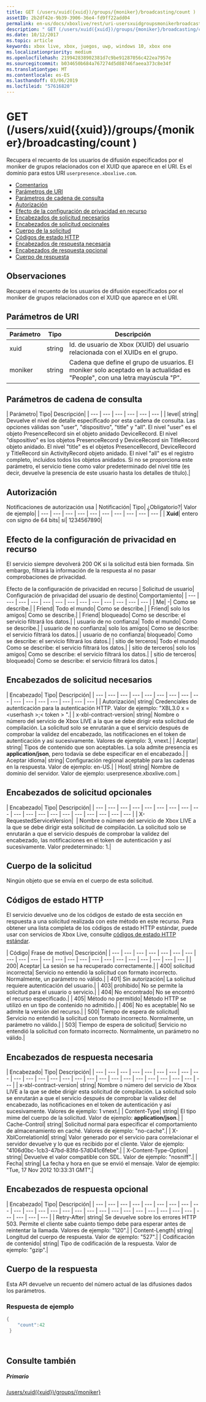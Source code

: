 ```yaml
---
title: GET (/users/xuid({xuid})/groups/{moniker}/broadcasting/count )
assetID: 2b2df42e-9b39-3906-36e4-fd9ff22add04
permalink: en-us/docs/xboxlive/rest/uri-usersxuidgroupsmonikerbroadcastingcountget.html
description: " GET (/users/xuid({xuid})/groups/{moniker}/broadcasting/count )"
ms.date: 10/12/2017
ms.topic: article
keywords: xbox live, xbox, juegos, uwp, windows 10, xbox one
ms.localizationpriority: medium
ms.openlocfilehash: 219942838902381d7c9be91287056c422ea7957e
ms.sourcegitcommit: b034650b684a767274d5d88746faeea373c8e34f
ms.translationtype: MT
ms.contentlocale: es-ES
ms.lasthandoff: 03/06/2019
ms.locfileid: "57616820"
---
```

# <a name="get-usersxuidxuidgroupsmonikerbroadcastingcount-"></a>GET (/users/xuid({xuid})/groups/{moniker}/broadcasting/count )
Recupera el recuento de los usuarios de difusión especificados por el moniker de grupos relacionados con el XUID que aparece en el URI. Es el dominio para estos URI `userpresence.xboxlive.com`.
 
  * [Comentarios](#ID4EV)
  * [Parámetros de URI](#ID4E5)
  * [Parámetros de cadena de consulta](#ID4EJB)
  * [Autorización](#ID4EKC)
  * [Efecto de la configuración de privacidad en recurso](#ID4EQD)
  * [Encabezados de solicitud necesarios](#ID4EEH)
  * [Encabezados de solicitud opcionales](#ID4EMBAC)
  * [Cuerpo de la solicitud](#ID4EMCAC)
  * [Códigos de estado HTTP](#ID4EXCAC)
  * [Encabezados de respuesta necesaria](#ID4E3GAC)
  * [Encabezados de respuesta opcional](#ID4EMJAC)
  * [Cuerpo de respuesta](#ID4E5KAC)
 
<a id="ID4EV"></a>

 
## <a name="remarks"></a>Observaciones
 
Recupera el recuento de los usuarios de difusión especificados por el moniker de grupos relacionados con el XUID que aparece en el URI.
  
<a id="ID4E5"></a>

 
## <a name="uri-parameters"></a>Parámetros de URI
 
| Parámetro| Tipo| Descripción| 
| --- | --- | --- | 
| xuid| string| Id. de usuario de Xbox (XUID) del usuario relacionada con el XUIDs en el grupo.| 
| moniker| string| Cadena que define el grupo de usuarios. El moniker solo aceptado en la actualidad es "People", con una letra mayúscula "P".| 
  
<a id="ID4EJB"></a>

 
## <a name="query-string-parameters"></a>Parámetros de cadena de consulta
 
| Parámetro| Tipo| Descripción| 
| --- | --- | --- | --- | --- | --- | 
| level| string| Devuelve el nivel de detalle especificado por esta cadena de consulta. Las opciones válidas son "user", "dispositivo", "title" y "all". El nivel "user" es el objeto PresenceRecord sin el objeto anidado DeviceRecord. El nivel "dispositivo" es los objetos PresenceRecord y DeviceRecord sin TitleRecord objeto anidado. El nivel "title" es el objetos PresenceRecord, DeviceRecord y TitleRecord sin ActivityRecord objeto anidado. El nivel "all" es el registro completo, incluidos todos los objetos anidados. Si no se proporciona este parámetro, el servicio tiene como valor predeterminado del nivel title (es decir, devuelve la presencia de este usuario hasta los detalles de título).| 
  
<a id="ID4EKC"></a>

 
## <a name="authorization"></a>Autorización
 
Notificaciones de autorización usa | Notificación| Tipo| ¿Obligatorio?| Valor de ejemplo| 
| --- | --- | --- | --- | --- | --- | --- | --- | --- | --- | 
| <b>Xuid</b>| entero con signo de 64 bits| sí| 1234567890| 
  
<a id="ID4EQD"></a>

 
## <a name="effect-of-privacy-settings-on-resource"></a>Efecto de la configuración de privacidad en recurso
 
El servicio siempre devolverá 200 OK si la solicitud está bien formada. Sin embargo, filtrará la información de la respuesta al no pasar comprobaciones de privacidad.
 
Efecto de la configuración de privacidad en recurso | Solicitud de usuario| Configuración de privacidad del usuario de destino| Comportamiento| 
| --- | --- | --- | --- | --- | --- | --- | --- | --- | --- | --- | --- | --- | 
| Me| -| Como se describe.| 
| Friend| Todo el mundo| Como se describe.| 
| Friend| solo los amigos| Como se describe.| 
| Friend| bloqueado| Como se describe: el servicio filtrará los datos.| 
| usuario de no confianza| Todo el mundo| Como se describe.| 
| usuario de no confianza| solo los amigos| Como se describe: el servicio filtrará los datos.| 
| usuario de no confianza| bloqueado| Como se describe: el servicio filtrará los datos.| 
| sitio de terceros| Todo el mundo| Como se describe: el servicio filtrará los datos.| 
| sitio de terceros| solo los amigos| Como se describe: el servicio filtrará los datos.| 
| sitio de terceros| bloqueado| Como se describe: el servicio filtrará los datos.| 
  
<a id="ID4EEH"></a>

 
## <a name="required-request-headers"></a>Encabezados de solicitud necesarios
 
| Encabezado| Tipo| Descripción| 
| --- | --- | --- | --- | --- | --- | --- | --- | --- | --- | --- | --- | --- | --- | --- | --- | 
| Autorización| string| Credenciales de autenticación para la autenticación HTTP. Valor de ejemplo: "XBL3.0 x =&lt;userhash >;&lt; token > ".| 
| x-xbl-contract-version| string| Nombre o número del servicio de Xbox LIVE a la que se debe dirigir esta solicitud de compilación. La solicitud solo se enrutarán a que el servicio después de comprobar la validez del encabezado, las notificaciones en el token de autenticación y así sucesivamente. Valores de ejemplo: 3, vnext.| 
| Aceptar| string| Tipos de contenido que son aceptables. La sola admite presencia es <b>application/json</b>, pero todavía se debe especificar en el encabezado.| 
| Aceptar idioma| string| Configuración regional aceptable para las cadenas en la respuesta. Valor de ejemplo: en-US.| 
| Host| string| Nombre de dominio del servidor. Valor de ejemplo: userpresence.xboxlive.com.| 
  
<a id="ID4EMBAC"></a>

 
## <a name="optional-request-headers"></a>Encabezados de solicitud opcionales
 
| Encabezado| Tipo| Descripción| 
| --- | --- | --- | --- | --- | --- | --- | --- | --- | --- | --- | --- | --- | --- | --- | --- | --- | --- | --- | 
| X-RequestedServiceVersion|  | Nombre o número del servicio de Xbox LIVE a la que se debe dirigir esta solicitud de compilación. La solicitud solo se enrutarán a que el servicio después de comprobar la validez del encabezado, las notificaciones en el token de autenticación y así sucesivamente. Valor predeterminado: 1.| 
  
<a id="ID4EMCAC"></a>

 
## <a name="request-body"></a>Cuerpo de la solicitud
 
Ningún objeto que se envía en el cuerpo de esta solicitud.
  
<a id="ID4EXCAC"></a>

 
## <a name="http-status-codes"></a>Códigos de estado HTTP
 
El servicio devuelve uno de los códigos de estado de esta sección en respuesta a una solicitud realizada con este método en este recurso. Para obtener una lista completa de los códigos de estado HTTP estándar, puede usar con servicios de Xbox Live, consulte [códigos de estado HTTP estándar](../../additional/httpstatuscodes.md).
 
| Código| Frase de motivo| Descripción| 
| --- | --- | --- | --- | --- | --- | --- | --- | --- | --- | --- | --- | --- | --- | --- | --- | --- | --- | --- | --- | --- | --- | 
| 200| Aceptar| La sesión se ha recuperado correctamente.| 
| 400| solicitud incorrecta| Servicio no entendió la solicitud con formato incorrecto. Normalmente, un parámetro no válido.| 
| 401| Sin autorización| La solicitud requiere autenticación del usuario.| 
| 403| prohibido| No se permite la solicitud para el usuario o servicio.| 
| 404| No encontrado| No se encontró el recurso especificado.| 
| 405| Método no permitido| Método HTTP se utilizó en un tipo de contenido no admitido.| 
| 406| No es aceptable| No se admite la versión del recurso.| 
| 500| Tiempo de espera de solicitud| Servicio no entendió la solicitud con formato incorrecto. Normalmente, un parámetro no válido.| 
| 503| Tiempo de espera de solicitud| Servicio no entendió la solicitud con formato incorrecto. Normalmente, un parámetro no válido.| 
  
<a id="ID4E3GAC"></a>

 
## <a name="required-response-headers"></a>Encabezados de respuesta necesaria
 
| Encabezado| Tipo| Descripción| 
| --- | --- | --- | --- | --- | --- | --- | --- | --- | --- | --- | --- | --- | --- | --- | --- | --- | --- | --- | --- | --- | --- | --- | --- | --- | 
| x-xbl-contract-version| string| Nombre o número del servicio de Xbox LIVE a la que se debe dirigir esta solicitud de compilación. La solicitud solo se enrutarán a que el servicio después de comprobar la validez del encabezado, las notificaciones en el token de autenticación y así sucesivamente. Valores de ejemplo: 1 vnext.| 
| Content-Type| string| El tipo mime del cuerpo de la solicitud. Valor de ejemplo: <b>application/json</b>.| 
| Cache-Control| string| Solicitud normal para especificar el comportamiento de almacenamiento en caché. Valores de ejemplo: "no-cache".| 
| X-XblCorrelationId| string| Valor generado por el servicio para correlacionar el servidor devuelve y lo que es recibido por el cliente. Valor de ejemplo: "4106d0bc-1cb3-47bd-83fd-57d041c6febe".| 
| X-Content-Type-Option| string| Devuelve el valor compatible con SDL. Valor de ejemplo: "nosniff".| 
| Fecha| string| La fecha y hora en que se envió el mensaje. Valor de ejemplo: "Tue, 17 Nov 2012 10:33:31 GMT".| 
  
<a id="ID4EMJAC"></a>

 
## <a name="optional-response-headers"></a>Encabezados de respuesta opcional
 
| Encabezado| Tipo| Descripción| 
| --- | --- | --- | --- | --- | --- | --- | --- | --- | --- | --- | --- | --- | --- | --- | --- | --- | --- | --- | --- | --- | --- | --- | --- | --- | --- | --- | --- | 
| Retry-After| string| Se devuelve sobre los errores HTTP 503. Permite el cliente sabe cuánto tiempo debe para esperar antes de reintentar la llamada. Valores de ejemplo: "120".| 
| Content-Length| string| Longitud del cuerpo de respuesta. Valor de ejemplo: "527".| 
| Codificación de contenido| string| Tipo de codificación de la respuesta. Valor de ejemplo: "gzip".| 
  
<a id="ID4E5KAC"></a>

 
## <a name="response-body"></a>Cuerpo de la respuesta
 
Esta API devuelve un recuento del número actual de las difusiones dados los parámetros.
 
<a id="ID4EGLAC"></a>

 
### <a name="sample-response"></a>Respuesta de ejemplo
 

```cpp
{
    "count":42
 }

         
```

   
<a id="ID4EQLAC"></a>

 
## <a name="see-also"></a>Consulte también
 
<a id="ID4ESLAC"></a>

 
##### <a name="parent"></a>Primario 

[/users/xuid({xuid})/groups/{moniker}](uri-usersxuidgroupsmoniker.md)

   